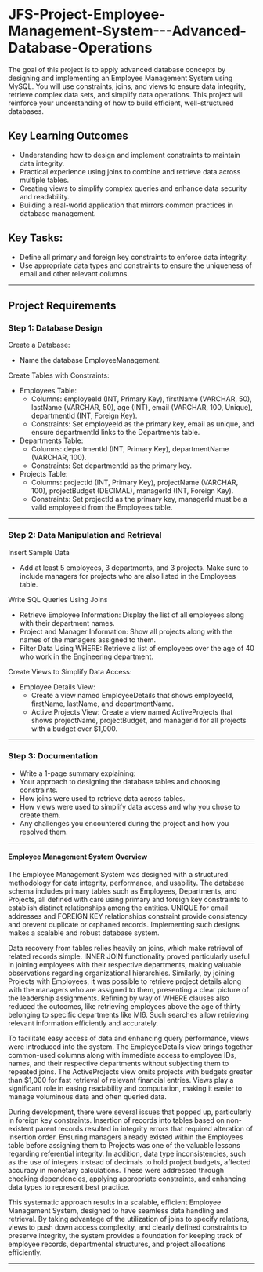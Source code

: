 # JFS-Project-Employee-Management-System---Advanced-Database-Operations
The goal of this project is to apply advanced database concepts by designing and implementing an Employee Management System using MySQL. You will use constraints, joins, and views to ensure data integrity, retrieve complex data sets, and simplify data operations. This project will reinforce your understanding of how to build efficient, well-structured databases.

## Key Learning Outcomes

- Understanding how to design and implement constraints to maintain data integrity.
- Practical experience using joins to combine and retrieve data across multiple tables.
- Creating views to simplify complex queries and enhance data security and readability.
- Building a real-world application that mirrors common practices in database management.

## Key Tasks:

- Define all primary and foreign key constraints to enforce data integrity.
- Use appropriate data types and constraints to ensure the uniqueness of email and other relevant columns.
  
---

## Project Requirements

### Step 1: Database Design

Create a Database:
- Name the database EmployeeManagement.

Create Tables with Constraints:
 - Employees Table:
   - Columns: employeeId (INT, Primary Key), firstName (VARCHAR, 50), lastName (VARCHAR, 50), age (INT), email (VARCHAR, 100, Unique), departmentId (INT, Foreign Key).
   - Constraints: Set employeeId as the primary key, email as unique, and ensure departmentId links to the Departments table.
 - Departments Table:
   - Columns: departmentId (INT, Primary Key), departmentName (VARCHAR, 100).
   - Constraints: Set departmentId as the primary key.
 - Projects Table:
   - Columns: projectId (INT, Primary Key), projectName (VARCHAR, 100), projectBudget (DECIMAL), managerId (INT, Foreign Key).
   - Constraints: Set projectId as the primary key, managerId must be a valid employeeId from the Employees table.
---
### Step 2: Data Manipulation and Retrieval

Insert Sample Data
- Add at least 5 employees, 3 departments, and 3 projects. Make sure to include managers for projects who are also listed in the Employees table.

Write SQL Queries Using Joins
- Retrieve Employee Information: Display the list of all employees along with their department names.
- Project and Manager Information: Show all projects along with the names of the managers assigned to them.
- Filter Data Using WHERE: Retrieve a list of employees over the age of 40 who work in the Engineering department.

Create Views to Simplify Data Access:
- Employee Details View:
  - Create a view named EmployeeDetails that shows employeeId, firstName, lastName, and departmentName.
  - Active Projects View: Create a view named ActiveProjects that shows projectName, projectBudget, and managerId for all projects with a budget over $1,000.
---
### Step 3: Documentation

- Write a 1-page summary explaining:
- Your approach to designing the database tables and choosing constraints.
- How joins were used to retrieve data across tables.
- How views were used to simplify data access and why you chose to create them.
- Any challenges you encountered during the project and how you resolved them.

---

#### Employee Management System Overview

The Employee Management System was designed with a structured methodology for data integrity, performance, and usability. The database schema includes primary tables such as Employees, Departments, and Projects, all defined with care using primary and foreign key constraints to establish distinct relationships among the entities. UNIQUE for email addresses and FOREIGN KEY relationships constraint provide consistency and prevent duplicate or orphaned records. Implementing such designs makes a scalable and robust database system.

Data recovery from tables relies heavily on joins, which make retrieval of related records simple. INNER JOIN functionality proved particularly useful in joining employees with their respective departments, making valuable observations regarding organizational hierarchies. Similarly, by joining Projects with Employees, it was possible to retrieve project details along with the managers who are assigned to them, presenting a clear picture of the leadership assignments. Refining by way of WHERE clauses also reduced the outcomes, like retrieving employees above the age of thirty belonging to specific departments like MI6. Such searches allow retrieving relevant information efficiently and accurately.

To facilitate easy access of data and enhancing query performance, views were introduced into the system. The EmployeeDetails view brings together common-used columns along with immediate access to employee IDs, names, and their respective departments without subjecting them to repeated joins. The ActiveProjects view omits projects with budgets greater than $1,000 for fast retrieval of relevant financial entries. Views play a significant role in easing readability and computation, making it easier to manage voluminous data and often queried data.

During development, there were several issues that popped up, particularly in foreign key constraints. Insertion of records into tables based on non-existent parent records resulted in integrity errors that required alteration of insertion order. Ensuring managers already existed within the Employees table before assigning them to Projects was one of the valuable lessons regarding referential integrity. In addition, data type inconsistencies, such as the use of integers instead of decimals to hold project budgets, affected accuracy in monetary calculations. These were addressed through checking dependencies, applying appropriate constraints, and enhancing data types to represent best practice.

This systematic approach results in a scalable, efficient Employee Management System, designed to have seamless data handling and retrieval. By taking advantage of the utilization of joins to specify relations, views to push down access complexity, and clearly defined constraints to preserve integrity, the system provides a foundation for keeping track of employee records, departmental structures, and project allocations efficiently.

---